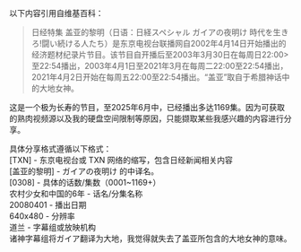 以下内容引用自维基百科：
> 日经特集 盖亚的黎明（日语：日経スペシャル ガイアの夜明け 時代を生きろ!闘い続ける人たち）是东京电视台联播网自2002年4月14日开始播出的经济题材纪录片节目。该节目自开播后至2003年3月30日在每周日22:00>至22:54播出，2003年4月1日至2021年3月在每周二22:00至22:54播出，2021年4月2日开始在每周五22:00至22:54播出。“盖亚”取自于希腊神话中的大地女神。

这是一个极为长寿的节目，至2025年6月中，已经播出多达1169集。因为可获取的熟肉视频源以及我的硬盘空间限制等原因，只能撷取某些我感兴趣的内容进行分享。

具体分享格式遵循以下格式：  
[TXN] - 东京电视台或 TXN 网络的缩写，包含日经新闻相关内容  
[盖亚的黎明] - ガイアの夜明け 的中译名。  
[0308] - 具体的话数/集数（0001~1169+）  
农村少女和中国的6年 - 话名/分集名称  
20080401 - 播出日期  
640x480 - 分辨率  
道兰 - 字幕组或放映机构  
诸神字幕组将ガイア翻译为大地，我觉得就失去了盖亚所包含的大地女神的意味。
